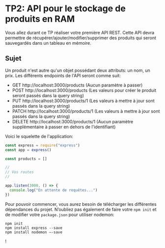# TP2: API pour le stockage de produits en RAM

Vous allez durant ce TP réaliser votre première API REST.
Cette API devra permettre de récupérer/ajouter/modifier/supprimer des produits qui seront sauvegardés dans un tableau en mémoire.

## Sujet

Un produit n'est autre qu'un objet possédant deux attributs: un nom, un prix.
Les différents endpoints de l'API seront comme suit:

* GET http://localhost:3000/products (Aucun paramètre à passer)
* POST http://localhost:3000/products (Les valeurs pour créer le produit seront passés dans la query string)
* PUT http://localhost:3000/products/1 (Les valeurs à mettre à jour sont passés dans la query string)
* PATCH http://localhost:3000/products/1 (Les valeurs à mettre à jour sont passés dans la query string)
* DELETE http://localhost:3000/products/1 (Aucun paramètre supplémentaire à passer en dehors de l'identifiant)

Voici le squelette de l'application:

~~~ javascript
const express = require("express")
const app = express()

const products = []

//
// Vos routes
//

app.listen(3000, () => {
  console.log("En attente de requêtes...")
})
~~~

Pour pouvoir commencer, vous aurez besoin de télécharger les différentes dépendances du projet.
N’oubliez pas également de faire votre `npm init` et de modifier votre `package.json` pour utiliser nodemon:

~~~ shell
npm init
npm install express --save
npm install nodemon —-save
~~~



!
